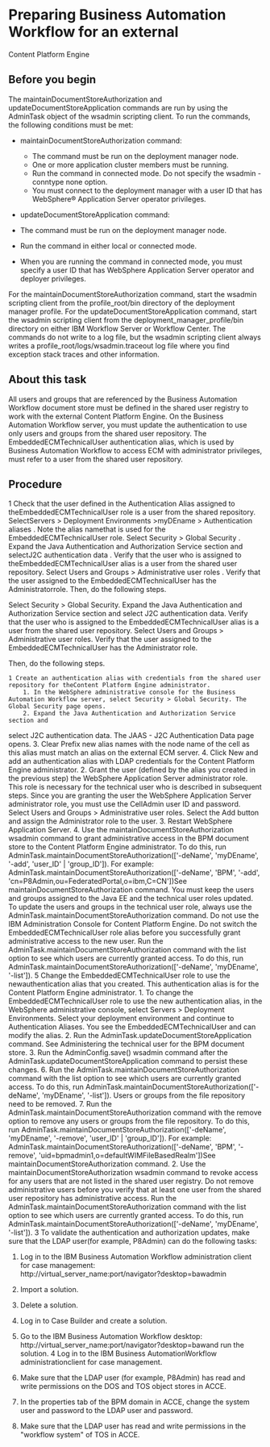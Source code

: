 # Preparing Business Automation Workflow for an external
Content Platform Engine

## Before you begin

The maintainDocumentStoreAuthorization and
updateDocumentStoreApplication commands are run by using the AdminTask object of
the wsadmin scripting client. To run the commands, the following conditions must be met:

- maintainDocumentStoreAuthorization command:
    - The command must be run on the deployment manager node.
    - One or more application cluster members must be running.
    - Run the command in connected mode. Do not specify the wsadmin -conntype none
option.
    - You must connect to the deployment manager with a user ID that has WebSphere® Application
Server operator privileges.
- updateDocumentStoreApplication command:

- The command must be run on the deployment manager node.
- Run the command in either local or connected mode.
- When you are running the command in connected mode, you must specify a user ID that has WebSphere Application
Server operator and deployer privileges.

For the maintainDocumentStoreAuthorization command, start the wsadmin
scripting client from the profile\_root/bin directory of the
deployment manager profile. For the updateDocumentStoreApplication command, start
the wsadmin scripting client from the
deployment\_manager\_profile/bin directory on either IBM
Workflow Server or Workflow Center. The commands do not write to a log file, but
the wsadmin scripting client always writes a
profile\_root/logs/wsadmin.traceout log file where you find
exception stack traces and other information.

## About this task

All users and groups that are referenced by the Business Automation Workflow document store must be defined in the shared
user registry to work with the external Content Platform Engine. On the Business Automation Workflow server, you must update the
authentication to use only users and groups from the shared user repository. The
EmbeddedECMTechnicalUser authentication alias, which is used by Business Automation Workflow to access ECM with administrator privileges,
must refer to a user from the shared user repository.

## Procedure

1 Check that the user defined in the Authentication Alias assigned to theEmbeddedECMTechnicalUser role is a user from the shared repository. SelectServers > Deployment Environments >myDEname > Authentication aliases . Note the alias namethat is used for the EmbeddedECMTechnicalUser role. Select Security > Global Security . Expand the Java Authentication and Authorization Service section and selectJ2C authentication data . Verify that the user who is assigned to theEmbeddedECMTechnicalUser alias is a user from the shared user repository. Select Users and Groups > Administrative user roles . Verify that the user assigned to the EmbeddedECMTechnicalUser has the Administratorrole. Then, do the following steps.

Select Security > Global Security. Expand the Java Authentication and Authorization Service section and select
J2C authentication data. Verify that the user who is assigned to the
EmbeddedECMTechnicalUser alias is a user from the shared user repository. Select Users and Groups > Administrative user roles. Verify that the user assigned to the EmbeddedECMTechnicalUser has the Administrator
role.

Then, do the following steps.

    1 Create an authentication alias with credentials from the shared user repository for theContent Platform Engine administrator.
        1. In the WebSphere administrative console for the Business Automation Workflow server, select Security > Global Security. The Global Security page opens.
        2. Expand the Java Authentication and Authorization Service section and
select J2C authentication data. The JAAS - J2C Authentication Data page opens.
        3. Clear Prefix new alias names with the node name of the cell as this alias
must match an alias on the external ECM server.
        4. Click New and add an authentication alias with LDAP credentials for the
Content Platform Engine administrator.
2. Grant the user (defined by the alias you created in the previous step) the WebSphere Application
Server administrator role. This role is necessary for
the technical user who is described in subsequent steps. Since you are granting the user the
WebSphere Application
Server administrator role, you must use the
CellAdmin user ID and password. Select Users and Groups > Administrative user roles. Select the Add button and assign the Administrator role to
the user.
3. Restart WebSphere Application
Server.
4. Use the maintainDocumentStoreAuthorization wsadmin command to grant
administrative access in the BPM document store to the
Content Platform Engine administrator. To do this, run
AdminTask.maintainDocumentStoreAuthorization(['-deName', 'myDEname', '-add', 'user\_ID' |
'group\_ID']). 
For example:
AdminTask.maintainDocumentStoreAuthorization(['-deName', 'BPM', '-add', 'cn=P8Admin,ou=FederatedPortal,o=ibm,C=CN'])See
maintainDocumentStoreAuthorization command.
You must keep the users and groups assigned to the Java EE and the technical user roles updated.
To update the users and groups in the technical user role, always use the
AdminTask.maintainDocumentStoreAuthorization command. Do not use the IBM
Administration Console for Content Platform Engine.
Do not switch the EmbeddedECMTechnicalUser role alias before you successfully grant
administrative access to the new user. Run the
AdminTask.maintainDocumentStoreAuthorization command with the list option to see
which users are currently granted access. To do this, run
AdminTask.maintainDocumentStoreAuthorization(['-deName', 'myDEname',
'-list']).
5 Change the EmbeddedECMTechnicalUser role to use the newauthentication alias that you created. This authentication alias is for the Content Platform Engine administrator.
    1. To change the EmbeddedECMTechnicalUser role to use the new
authentication alias, in the WebSphere administrative console, select Servers > Deployment Environments. Select your deployment environment and continue to Authentication
Aliases. You see the EmbeddedECMTechnicalUser and can
modify the alias.
    2. Run the AdminTask.updateDocumentStoreApplication command. See Administering the technical user for the BPM document store.
    3. Run the AdminConfig.save() wsadmin command after the
AdminTask.updateDocumentStoreApplication command to persist these changes.
6. Run the AdminTask.maintainDocumentStoreAuthorization command with the list
option to see which users are currently granted access. To do this, run
AdminTask.maintainDocumentStoreAuthorization(['-deName', 'myDEname', '-list']).
Users or groups from the file repository need to be removed.
7. Run the AdminTask.maintainDocumentStoreAuthorization command with the remove
option to remove any users or groups from the file repository. To do this, run 
AdminTask.maintainDocumentStoreAuthorization(['-deName', 'myDEname', '-remove', 'user\_ID' |
'group\_ID']). 
For example:
AdminTask.maintainDocumentStoreAuthorization(['-deName', 'BPM', '-remove', 'uid=bpmadmin1,o=defaultWIMFileBasedRealm'])See
maintainDocumentStoreAuthorization command.
2. Use the maintainDocumentStoreAuthorization wsadmin command to revoke
access for any users that are not listed in the shared user registry. 
Do not remove administrative users before you verify that at least one user from the shared user
repository has administrative access. Run the
AdminTask.maintainDocumentStoreAuthorization command with the list option to see
which users are currently granted access. To do this, run
AdminTask.maintainDocumentStoreAuthorization(['-deName', 'myDEname', '-list']).
3 To validate the authentication and authorization updates, make sure that the LDAP user(for example, P8Admin) can do the following tasks:

1. Log in to the IBM Business Automation
Workflow
administration client for case management:  
http://virtual\_server\_name:port/navigator?desktop=bawadmin
2. Import a solution.
3. Delete a solution.
4. Log in to Case Builder and create a
solution.
5. Go to the IBM Business Automation
Workflow
desktop: http://virtual\_server\_name:port/navigator?desktop=bawand
run the solution.
4 Log in to the IBM Business AutomationWorkflow administrationclient for case management.

1. Make sure that the LDAP user (for example, P8Admin) has read and write permissions on
the DOS and TOS object stores in ACCE.
2. In the properties tab of the BPM domain in ACCE, change the system user and password
to the LDAP user and password.
3. Make sure that the LDAP user has read and write permissions in the "workflow system"
of TOS in ACCE.